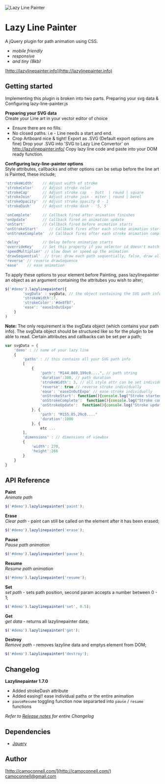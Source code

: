![Lazy Line Painter](http://lazylinepainter.info/banner.png)

Lazy Line Painter
=================

A jQuery plugin for path animation using CSS.
- *mobile friendly*
- *responsive*
- *and tiny (8kb)*

[http://lazylinepainter.info](http://lazylinepainter.info) <br>

## Getting started
Implementing this plugin is broken into two parts.
Preparing your svg data & Configuring lazy-line-painter.js


**Preparing your SVG data** <br>
Create your Line art in your vector editor of choice
- Ensure there are no fills.
- No closed paths. i.e - Line needs a start and end.
- Crop Artboard nice & tight!
Export as .SVG (Default export options are fine)
Drop your .SVG into 'SVG to Lazy Line Convertor' on http://lazylinepainter.info/
Copy lazy line code and paste into your DOM ready function.


**Configuring lazy-line-painter options** <br>
Style attributes, callbacks and other options can be setup before the line art is Painted,
these include;
```js
'strokeWidth'    // Adjust width of stroke
'strokeColor'    // Adjust stroke color
'strokeCap'      // Adjust stroke cap  - butt  | round | square
'strokeJoin'     // Adjust stroke join - miter | round | bevel
'strokeOpacity'  // Adjust stroke opacity 0 - 1
'strokeDash'     // Adjust stroke dash - '5, 5'

'onComplete'     // Callback fired after animation finishes
'onUpdate'		 // Callback fired on animation update
'onStart'        // Callback fired before animation starts
'onStrokeStart'		// Callback fires after each stroke animation starts
'onStrokeComplete'	// Callback fires after each stroke animation completes

'delay'          // Delay before animation starts
'overrideKey'    // Set this property if you selector id doesn't match the key referencing your path data value within svgData.
'speedMultiplier' // slow down or speed up the animation
'drawSequential'  // true: draw each path sequentially, false, draw all at once
'reverse' // reverse drawSequence
'ease'    // ease animation
```

To apply these options to your element before Painting, pass lazylinepainter an object as an argument containing the attritubes you wish to alter;
```js
$('#demo').lazylinepainter({
    	'svgData' : svgData, // the object containing the SVG path info
		'strokeWidth':7,
		'strokeColor':'#de8f8f',
		'ease': 'easeInOutExpo'
	}
)
```
**Note:** The only requirement is the svgData object (which contains your path info).
The svgData object should be structured like so for the plugin to be able to read.
Certain attributes and callbacks can be set per a path;

```js
var svgData = {
	'demo' : // name of your lazy line
	{
		'paths' : // this contains all your SVG path info
		[
			{
				'path': "M144.869,199c0....", // path string
			    'duration':300, // path duration
			    'strokeWidth': 3, // all style attr can be set individually
			    'reverse': true	// reverse stroke individually
			    'ease': 'easeInOutExpo'	// ease stroke individually
			    'onStrokeStart': function(){console.log("Stroke started")}
			    'onStrokeComplete':  function(){console.log("Stroke completed")}
			    'onStrokeUpdate':  function(){console.log("Stroke update")}
			}, {
				'path': "M155.85,29c0...."
			    'duration':1000
			}, {
				etc ...
		],
		'dimensions' : // dimensions of viewbox
		{
			'width': 270,
			'height':266
		}
	}
}
```

## API Reference

**Paint** <br>
*Animate path* <br>
```js
$('#demo').lazylinepainter('paint');
```

**Erase** <br>
*Clear path* - paint can still be called on the element after it has been erased; <br>
```js
$('#demo').lazylinepainter('erase');
```

**Pause** <br>
*Pause path animation* <br>
```js
$('#demo').lazylinepainter('pause');
```

**Resume** <br>
*Resume path animation* <br>
```js
$('#demo').lazylinepainter('resume');
```

**Set** <br>
*set path* - sets path position, second param accepts a number between 0 - 1; <br>
```js
$('#demo').lazylinepainter('set', 0.5);
```

**Get** <br>
*get data* - returns all lazylinepainter data; <br>
```js
$('#demo').lazylinepainter('get');
```

**Destroy** <br>
*Remove path* - removes lazyline data and emptys element from DOM; <br>
```js
$('#demo').lazylinepainter('destroy');
```


## Changelog

**Lazylinepainter 1.7.0**
- Added strokeDash attribute
- Added easing!! ease individual paths or the entire animation
- `pauseResume` toggling function now separarted into `pause` / `resume` functions


*Refer to [Release notes](https://github.com/camoconnell/lazy-line-painter/releases) for entire Changelog*


## Dependencies
- [Jquery](http://jquery.com/)


## Author
[http://camoconnell.com/](http://camoconnell.com/) <br>
camoconnell@gmail.com